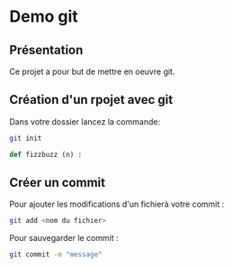 # Demo git

## Présentation
Ce projet a pour but de mettre en oeuvre git.

## Création d'un rpojet avec git
Dans votre dossier lancez la commande:
```sh
git init
```
```python
def fizzbuzz (n) :
```
## Créer un commit
Pour ajouter les modifications d'un fichierà votre commit :
```sh
git add <nom du fichier>
```
Pour sauvegarder le commit : 
```sh
git commit -m "message"
```